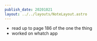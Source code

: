 ```yaml
---
publish_date: 20201021
layout: ../../layouts/NoteLayout.astro
---
```

- read up to page 186 of the one the thing
- worked on whatch app
